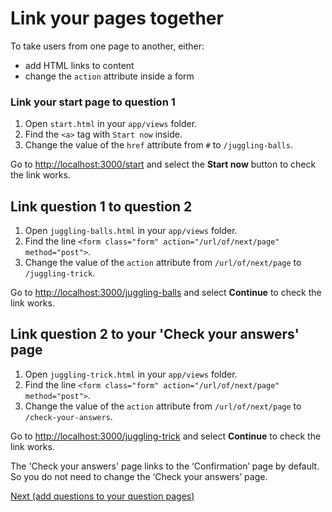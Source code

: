 # Link your pages together

To take users from one page to another, either:

- add HTML links to content
- change the `action` attribute inside a form

### Link your start page to question 1

1. Open `start.html` in your `app/views` folder.
2. Find the `<a>` tag with `Start now` inside.
3. Change the value of the `href` attribute from `#` to `/juggling-balls`.

Go to [http://localhost:3000/start](http://localhost:3000/start) and select the **Start now** button to check the link works.

## Link question 1 to question 2

1. Open `juggling-balls.html` in your `app/views` folder.
2. Find the line `<form class="form" action="/url/of/next/page" method="post">`.
3. Change the value of the `action` attribute from `/url/of/next/page` to `/juggling-trick`.

Go to [http://localhost:3000/juggling-balls](http://localhost:3000/juggling-balls) and select **Continue** to check the link works.

## Link question 2 to your 'Check your answers' page

1. Open `juggling-trick.html` in your `app/views` folder.
2. Find the line `<form class="form" action="/url/of/next/page" method="post">`.
3. Change the value of the `action` attribute from `/url/of/next/page` to `/check-your-answers`.

Go to [http://localhost:3000/juggling-trick](http://localhost:3000/juggling-trick) and select **Continue** to check the link works.

The 'Check your answers' page links to the ‘Confirmation’ page by default. So you do not need to change the ‘Check your answers’ page.

<a href="add-questions" class="button">Next (add questions to your question pages)</a>
